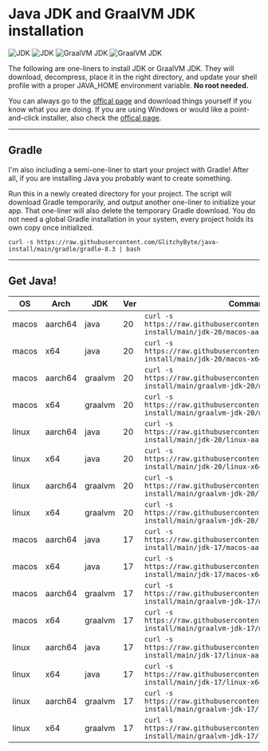 # Java JDK and GraalVM JDK installation

![JDK](https://img.shields.io/badge/JDK-20-orange) ![JDK](https://img.shields.io/badge/JDK-17-orange) ![GraalVM JDK](https://img.shields.io/badge/GraalVM_JDK-20-orange) ![GraalVM JDK](https://img.shields.io/badge/GraalVM_JDK-17-orange)

The following are one-liners to install JDK or GraalVM JDK. They will download, decompress, place it in the right directory, and update your shell profile with a proper JAVA_HOME environment variable. **No root needed.**

You can always go to the [offical page](https://www.oracle.com/java/technologies/downloads/) and download things yourself if you know what you are doing. If you are using Windows or would like a point-and-click installer, also check the [offical page](https://www.oracle.com/java/technologies/downloads/).

---
## Gradle

I'm also including a semi-one-liner to start your project with Gradle! After all, if you are installing Java you probably want to create something.

Run this in a newly created directory for your project. The script will download Gradle temporarily, and output another one-liner to initialize your app. That one-liner will also delete the temporary Gradle download. You do not need a global Gradle installation in your system, every project holds its own copy once initialized.

    curl -s https://raw.githubusercontent.com/GlitchyByte/java-install/main/gradle/gradle-8.3 | bash

---
## Get Java!

| OS | Arch | JDK | Ver | Command |
|----|--------------|-----|---------|---------|
| macos | aarch64 | java | 20 | `curl -s https://raw.githubusercontent.com/GlitchyByte/java-install/main/jdk-20/macos-aarch64 \| zsh` |
| macos | x64 | java | 20 | `curl -s https://raw.githubusercontent.com/GlitchyByte/java-install/main/jdk-20/macos-x64 \| zsh` |
| macos | aarch64 | graalvm | 20 | `curl -s https://raw.githubusercontent.com/GlitchyByte/java-install/main/graalvm-jdk-20/macos-aarch64 \| zsh` |
| macos | x64 | graalvm | 20 | `curl -s https://raw.githubusercontent.com/GlitchyByte/java-install/main/graalvm-jdk-20/macos-x64 \| zsh` |
| linux | aarch64 | java | 20 | `curl -s https://raw.githubusercontent.com/GlitchyByte/java-install/main/jdk-20/linux-aarch64 \| bash` |
| linux | x64 | java | 20 | `curl -s https://raw.githubusercontent.com/GlitchyByte/java-install/main/jdk-20/linux-x64 \| bash` |
| linux | aarch64 | graalvm | 20 | `curl -s https://raw.githubusercontent.com/GlitchyByte/java-install/main/graalvm-jdk-20/linux-aarch64 \| bash` |
| linux | x64 | graalvm | 20 | `curl -s https://raw.githubusercontent.com/GlitchyByte/java-install/main/graalvm-jdk-20/linux-x64 \| bash` |
| macos | aarch64 | java | 17 | `curl -s https://raw.githubusercontent.com/GlitchyByte/java-install/main/jdk-17/macos-aarch64 \| zsh` |
| macos | x64 | java | 17 | `curl -s https://raw.githubusercontent.com/GlitchyByte/java-install/main/jdk-17/macos-x64 \| zsh` |
| macos | aarch64 | graalvm | 17 | `curl -s https://raw.githubusercontent.com/GlitchyByte/java-install/main/graalvm-jdk-17/macos-aarch64 \| zsh` |
| macos | x64 | graalvm | 17 | `curl -s https://raw.githubusercontent.com/GlitchyByte/java-install/main/graalvm-jdk-17/macos-x64 \| zsh` |
| linux | aarch64 | java | 17 | `curl -s https://raw.githubusercontent.com/GlitchyByte/java-install/main/jdk-17/linux-aarch64 \| bash` |
| linux | x64 | java | 17 | `curl -s https://raw.githubusercontent.com/GlitchyByte/java-install/main/jdk-17/linux-x64 \| bash` |
| linux | aarch64 | graalvm | 17 | `curl -s https://raw.githubusercontent.com/GlitchyByte/java-install/main/graalvm-jdk-17/linux-aarch64 \| bash` |
| linux | x64 | graalvm | 17 | `curl -s https://raw.githubusercontent.com/GlitchyByte/java-install/main/graalvm-jdk-17/linux-x64 \| bash` |
